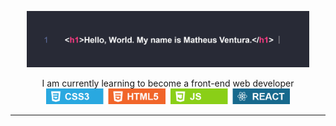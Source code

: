 <p align="center">
  <img src="hello-world.png" alt="studying" height="90px">
</p>
<p align="center">I am currently learning to become a front-end web developer <br>
  <img src="examples.png" alt="studying" height="25px">
</p>
<hr>

